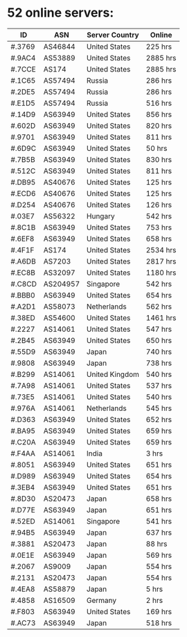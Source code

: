 # 52 online servers:

| ID | ASN | Server Country | Online |
| ------ | ------ | ------ | ------ |
| #.3769 | AS46844 | United States | 225 hrs |
| #.9AC4 | AS53889 | United States | 2885 hrs |
| #.7CCE | AS174 | United States | 2885 hrs |
| #.1C65 | AS57494 | Russia | 286 hrs |
| #.2DE5 | AS57494 | Russia | 286 hrs |
| #.E1D5 | AS57494 | Russia | 516 hrs |
| #.14D9 | AS63949 | United States | 856 hrs |
| #.602D | AS63949 | United States | 820 hrs |
| #.9701 | AS63949 | United States | 811 hrs |
| #.6D9C | AS63949 | United States | 50 hrs |
| #.7B5B | AS63949 | United States | 830 hrs |
| #.512C | AS63949 | United States | 811 hrs |
| #.DB95 | AS40676 | United States | 125 hrs |
| #.ECD6 | AS40676 | United States | 125 hrs |
| #.D254 | AS40676 | United States | 126 hrs |
| #.03E7 | AS56322 | Hungary | 542 hrs |
| #.8C1B | AS63949 | United States | 753 hrs |
| #.6EF8 | AS63949 | United States | 658 hrs |
| #.4F1F | AS174 | United States | 2534 hrs |
| #.A6DB | AS7203 | United States | 2817 hrs |
| #.EC8B | AS32097 | United States | 1180 hrs |
| #.C8CD | AS204957 | Singapore | 542 hrs |
| #.BBB0 | AS63949 | United States | 654 hrs |
| #.A2D1 | AS58073 | Netherlands | 562 hrs |
| #.38ED | AS54600 | United States | 1461 hrs |
| #.2227 | AS14061 | United States | 547 hrs |
| #.2B45 | AS63949 | United States | 650 hrs |
| #.55D9 | AS63949 | Japan | 740 hrs |
| #.9808 | AS63949 | Japan | 738 hrs |
| #.B299 | AS14061 | United Kingdom | 540 hrs |
| #.7A98 | AS14061 | United States | 537 hrs |
| #.73E5 | AS14061 | United States | 540 hrs |
| #.976A | AS14061 | Netherlands | 545 hrs |
| #.D363 | AS63949 | United States | 652 hrs |
| #.BA95 | AS63949 | United States | 659 hrs |
| #.C20A | AS63949 | United States | 659 hrs |
| #.F4AA | AS14061 | India | 3 hrs |
| #.8051 | AS63949 | United States | 651 hrs |
| #.D989 | AS63949 | United States | 654 hrs |
| #.3EB4 | AS63949 | United States | 651 hrs |
| #.8D30 | AS20473 | Japan | 658 hrs |
| #.D77E | AS63949 | Japan | 651 hrs |
| #.52ED | AS14061 | Singapore | 541 hrs |
| #.94B5 | AS63949 | Japan | 637 hrs |
| #.3881 | AS20473 | Japan | 88 hrs |
| #.0E1E | AS63949 | Japan | 569 hrs |
| #.2067 | AS9009 | Japan | 554 hrs |
| #.2131 | AS20473 | Japan | 554 hrs |
| #.4EA8 | AS58879 | Japan | 5 hrs |
| #.4858 | AS16509 | Germany | 2 hrs |
| #.F803 | AS63949 | United States | 169 hrs |
| #.AC73 | AS63949 | Japan | 518 hrs |

